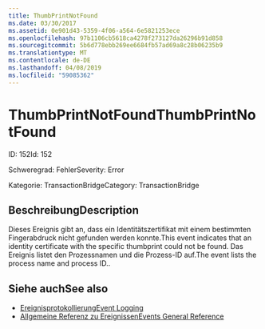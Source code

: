 ```yaml
---
title: ThumbPrintNotFound
ms.date: 03/30/2017
ms.assetid: 0e901d43-5359-4f06-a564-6e5821253ece
ms.openlocfilehash: 97b1106cb5618ca4278f273127da26296b91d858
ms.sourcegitcommit: 5b6d778ebb269ee6684fb57ad69a8c28b06235b9
ms.translationtype: MT
ms.contentlocale: de-DE
ms.lasthandoff: 04/08/2019
ms.locfileid: "59085362"
---
```

# <a name="thumbprintnotfound"></a><span data-ttu-id="dbff4-102">ThumbPrintNotFound</span><span class="sxs-lookup"><span data-stu-id="dbff4-102">ThumbPrintNotFound</span></span>
<span data-ttu-id="dbff4-103">ID: 152</span><span class="sxs-lookup"><span data-stu-id="dbff4-103">Id: 152</span></span>  
  
 <span data-ttu-id="dbff4-104">Schweregrad: Fehler</span><span class="sxs-lookup"><span data-stu-id="dbff4-104">Severity: Error</span></span>  
  
 <span data-ttu-id="dbff4-105">Kategorie: TransactionBridge</span><span class="sxs-lookup"><span data-stu-id="dbff4-105">Category: TransactionBridge</span></span>  
  
## <a name="description"></a><span data-ttu-id="dbff4-106">Beschreibung</span><span class="sxs-lookup"><span data-stu-id="dbff4-106">Description</span></span>  
 <span data-ttu-id="dbff4-107">Dieses Ereignis gibt an, dass ein Identitätszertifikat mit einem bestimmten Fingerabdruck nicht gefunden werden konnte.</span><span class="sxs-lookup"><span data-stu-id="dbff4-107">This event indicates that an identity certificate with the specific thumbprint could not be found.</span></span> <span data-ttu-id="dbff4-108">Das Ereignis listet den Prozessnamen und die Prozess-ID auf.</span><span class="sxs-lookup"><span data-stu-id="dbff4-108">The event lists the process name and process ID..</span></span>  
  
## <a name="see-also"></a><span data-ttu-id="dbff4-109">Siehe auch</span><span class="sxs-lookup"><span data-stu-id="dbff4-109">See also</span></span>

- [<span data-ttu-id="dbff4-110">Ereignisprotokollierung</span><span class="sxs-lookup"><span data-stu-id="dbff4-110">Event Logging</span></span>](../../../../../docs/framework/wcf/diagnostics/event-logging/index.md)
- [<span data-ttu-id="dbff4-111">Allgemeine Referenz zu Ereignissen</span><span class="sxs-lookup"><span data-stu-id="dbff4-111">Events General Reference</span></span>](../../../../../docs/framework/wcf/diagnostics/event-logging/events-general-reference.md)
